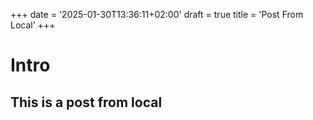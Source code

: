 +++
date = '2025-01-30T13:36:11+02:00'
draft = true
title = 'Post From Local'
+++
# Intro

## This is a post from local